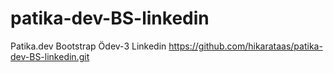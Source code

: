 # patika-dev-BS-linkedin
Patika.dev Bootstrap Ödev-3 Linkedin
https://github.com/hikarataas/patika-dev-BS-linkedin.git